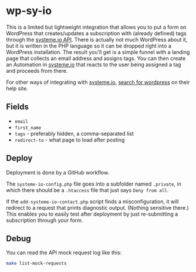 # wp-sy-io

This is a limited but lightweight integration that allows you to put a form on WordPress that creates/updates a subscription with (already defined) tags through the [systeme.io API](https://developer.systeme.io/reference/api?sa=sa0172651241869e6c56e81cf29bafddb07877696f). There is actually not much WordPress about it, but it is written in the PHP language so it can be dropped right into a WordPress installation. The result you'll get is a simple funnel with a landing page that collects an email address and assigns tags. You can then create an Automation in [systeme.io](https://systeme.io/?sa=sa0172651241869e6c56e81cf29bafddb07877696f) that reacts to the user being assigned a tag and proceeds from there.

For other ways of integrating with [systeme.io](https://systeme.io/?sa=sa0172651241869e6c56e81cf29bafddb07877696f), [search for wordpress](https://help.systeme.io/search?query=wordpress&sa=sa0172651241869e6c56e81cf29bafddb07877696f) on their help site.

## Fields

* `email`
* `first_name`
* `tags` - preferably hidden, a comma-separated list
* `redirect-to` - what page to load after posting

## Deploy

Deployment is done by a GitHub workflow.

The `systeme-io-config.php` file goes into a subfolder named `.private`, in which there should be a `.htaccess` file that just says `Deny from all`.

If the `add-systeme-io-contact.php` script finds a misconfiguration, it will redirect to a request that prints diagnostic output. (Nothing sensitive there.) This enables you to easily test after deployment by just re-submitting a subscription through your form.

## Debug

You can read the API mock request log like this:

```bash
make list-mock-requests
```
